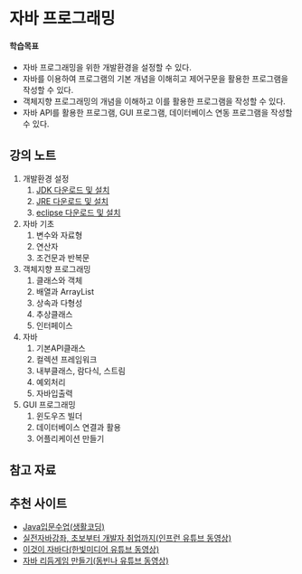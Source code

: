 # 자바 프로그래밍
#### 학습목표
* 자바 프로그래밍을 위한 개발환경을 설정할 수 있다. 
* 자바를 이용하여 프로그램의 기본 개념을 이해히고 제어구문을 활용한 프로그램을 작성할 수 있다.
* 객체지향 프로그래밍의 개념을 이해하고 이를 활용한 프로그램을 작성할 수 있다.
* 자바 API를 활용한 프로그램, GUI 프로그램, 데이터베이스 연동 프로그램을 작성할 수 있다.

## 강의 노트
1. 개발환경 설정
   1. [JDK 다운로드 및 설치](https://dev-imaec.tistory.com/9)
   1. [JRE 다운로드 및 설치](https://webnautes.tistory.com/1133)
   2. [eclipse 다운로드 및 설치](https://mine-it-record.tistory.com/16)
1. 자바 기초
   1. 변수와 자료형
   1. 연산자
   1. 조건문과 반복문
1. 객체지향 프로그래밍
   1. 클래스와 객체
   1. 배열과 ArrayList
   1. 상속과 다형성
   1. 추상클래스
   1. 인터페이스
1. 자바
   1. 기본API클래스
   1. 컬렉션 프레임워크
   1. 내부클래스, 람다식, 스트림
   1. 예외처리
   1. 자바입출력
1. GUI 프로그래밍
   1. 윈도우즈 빌더
   1. 데이터베이스 연결과 활용
   1. 어플리케이션 만들기
      
## 참고 자료

## 추천 사이트
* [Java입문수업(생활코딩)](https://www.youtube.com/playlist?list=PLuHgQVnccGMCeAy-2-llhw3nWoQKUvQck)
* [실전자바강좌, 초보부터 개발자 취업까지(인프런 유튜브 동영상) ](https://www.youtube.com/playlist?list=PLpkj8RKr48wYXFtzJdXUo46tmxnj94mjB)
* [이것이 자바다(한빛미디어 유튜브 동영상)](https://www.youtube.com/playlist?list=PLVsNizTWUw7FPokuK8Cmlt72DQEt7hKZu)
* [자바 리듬게임 만들기(동빈나 유튜브 동영상)](https://www.youtube.com/watch?v=xs92kqU2YWg&list=PLRx0vPvlEmdDySO3wDqMYGKMVH4Qa4QhR)

